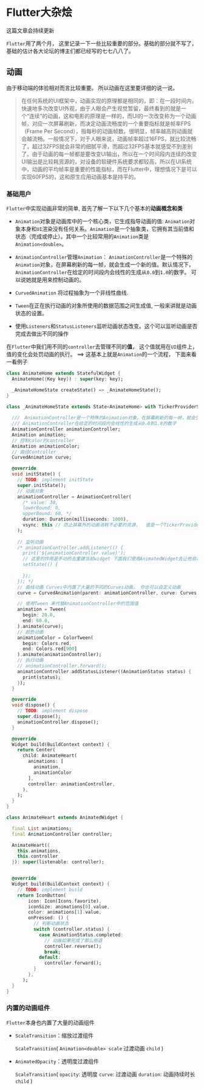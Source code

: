 # Flutter大杂烩

这篇文章会持续更新

`Flutter`用了两个月， 这里记录一下一些比较重要的部分。基础的部分就不写了，基础的估计各大论坛的博主们都已经写的七七八八了。

## 动画

由于移动端的体验相对而言比较重要。 所以动画在这里要详细的说一说。

> 在任何系统的UI框架中，动画实现的原理都是相同的，即：在一段时间内，快速地多次改变UI外观，由于人眼会产生视觉暂留，最终看到的就是一个“连续”的动画，这和电影的原理是一样的，而UI的一次改变称为一个动画帧，对应一次屏幕刷新，而决定动画流畅度的一个重要指标就是帧率FPS（Frame Per Second），指每秒的动画帧数。很明显，帧率越高则动画就会越流畅。一般情况下，对于人眼来说，动画帧率超过16FPS，就比较流畅了，超过32FPS就会非常的细腻平滑，而超过32FPS基本就感受不到差别了。由于动画的每一帧都是要改变UI输出，所以在一个时间段内连续的改变UI输出是比较耗资源的，对设备的软硬件系统要求都较高，所以在UI系统中，动画的平均帧率是重要的性能指标，而在Flutter中，理想情况下是可以实现60FPS的，这和原生应用动画基本是持平的。

### 基础用户

`Flutter`中实现动画非常的简单, 首先了解一下以下几个基本的**动画概念和类**
- `Animation`对象是动画库中的一个核心类，它生成指导动画的值:  `Animation`对象本身和`UI`渲染没有任何关系。`Animation`是一个抽象类，它拥有其当前值和状态（完成或停止）。其中一个比较常用的`Animation`类是`Animation<double>`。
- `AnimationController`管理`Animation`： `AnimationController`是一个特殊的`Animation`对象，在屏幕刷新的每一帧，就会生成一个新的值。默认情况下，`AnimationController`在给定的时间段内会线性的生成从`0.0`到`1.0`的数字。 可以说她就是用来控制动画的。

- `CurvedAnimation` 将过程抽象为一个非线性曲线.
- `Tween`在正在执行动画的对象所使用的数据范围之间生成值, 一般来讲就是动画状态的设置。
- 使用`Listeners`和`StatusListeners`监听动画状态改变。这个可以监听动画是否完成去做出不同的操作

在`Flutter`中我们用不同的`controller`去管理不同的**值**， 这个值就用在`UI`组件上，值的变化会处罚动画的执行。 ==> 这基本上就是`Animation`的一个流程， 下面来看一看例子
```dart
class AnimateHome extends StatefulWidget {
  AnimateHome({Key key}) : super(key: key);

  _AnimateHomeState createState() => _AnimateHomeState();
}

class _AnimateHomeState extends State<AnimateHome> with TickerProviderStateMixin {
  
  ///　AnimationController是一个特殊的Animation对象，在屏幕刷新的每一帧，就会生成一个新的值。默认情况下，
  /// AnimationController在给定的时间段内会线性的生成从0.0到1.0的数字
  AnimationController animationController;
  Animation animation;
  // 控制color的controller
  Animation animationColor;
  // 曲线Controller
  CurvedAnimation curve;

  @override
  void initState() {
    // TODO: implement initState
    super.initState();
    // 动画对象
    animationController = AnimationController(
      /* value: 30,
      lowerBound: 0,
      upperBound: 60, */
      duration: Duration(milliseconds: 1000),
      vsync: this // 防止屏幕外的动画消耗不必要的资源，  值是一个TickerProvider
    );
    
    // 监听动画
    /* animationController.addListener(() {
      print('${animationController.value}');
      // 这里的作用是手动的去重建当前widget 下面我们使用AnimatedWidget去让他自动的重建
      setState(() {
        
      });
    }); */
    // 曲线动画 Curves中内置了大量的不同的Curves动画， 你也可以自定义动画
    curve = CurvedAnimation(parent: animationController, curve: Curves.bounceInOut);

    // 使用Tween 来代替AnimationController中的范围值
    animation = Tween(
      begin: 20.0,
      end: 60.0,
    ).animate(curve);
    // 颜色动画
    animationColor = ColorTween(
      begin: Colors.red,
      end: Colors.red[900]
    ).animate(animationController);
    // 执行动画
    // animationController.forward();
    animationController.addStatusListener((AnimationStatus status) {
      print(status);
    });
  }

  @override
  void dispose() {
    // TODO: implement dispose
    super.dispose();
    animationController.dispose();
  }

  @override
  Widget build(BuildContext context) {
    return Center( 
      child: AnimateHeart(
        animations: [
          animation, 
          animationColor
        ],
        controller: animationController,
      ),
    );
  }
}

class AnimateHeart extends AnimatedWidget {

  final List animations;
  final AnimationController controller;

  AnimateHeart({
    this.animations,
    this.controller
  }): super(listenable: controller);


  @override
  Widget build(BuildContext context) {
    // TODO: implement build
    return IconButton(
        icon: Icon(Icons.favorite),
        iconSize: animations[0].value,
        color: animations[1].value,
        onPressed: () {
          // 判断动画状态
          switch (controller.status) {
            case AnimationStatus.completed:
              // 动画如果完成了那么倒退
              controller.reverse();
              break;
            default:
              controller.forward();
          }
        },
      );
  }
}
```
### 内置的动画组件

`Flutter`本身也内置了大量的动画组件

- `ScaleTransition`：缩放过渡组件

  `ScaleTransition`(
    `Animation<double> scale` 过渡动画 
    `child`
  )

- `AnimatedOpacity`：透明度过渡组件

  `ScaleTransition`(
    `opacity`: 透明度
    `curve`: 过渡动画 
    `duration`: 动画持续时长
    `child`
  )